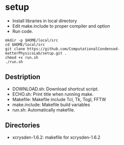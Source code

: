 # setup
* Install libraries in local directory
* Edit make.include to proper compiler and option
* Run code.
```
mkdir -p $HOME/local/src
cd $HOME/local/src
git clone https://github.com/ComputationalCondensed-matterPhysicsLab/setup.git .
chmod +x run.sh
./run.sh
```

## Destription
* DOWNLOAD.sh: Download shortcut script.
* ECHO.sh: Print title when running make.
* Makefile: Makefile include Tcl, Tk, Togl, FFTW
* make.include: Makefile build variables
* run.sh: Automatically makefile.

## Directories
* xcrysden-1.6.2: makefile for xcrysden-1.6.2
